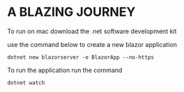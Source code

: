 # A BLAZING JOURNEY
To run on mac download the .net software development kit

use the command below to create a new blazor application

    dotnet new blazorserver -o BlazorApp --no-https

To run the application run the command 

    dotnet watch
    
    

